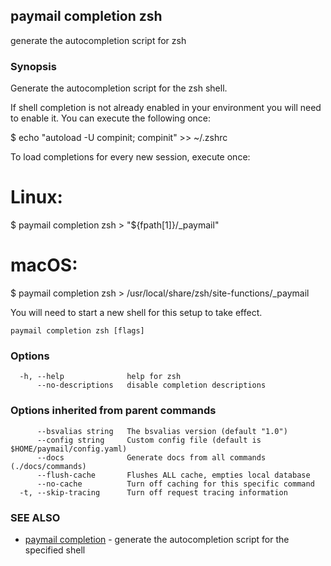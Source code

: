 ## paymail completion zsh

generate the autocompletion script for zsh

### Synopsis


Generate the autocompletion script for the zsh shell.

If shell completion is not already enabled in your environment you will need
to enable it.  You can execute the following once:

$ echo "autoload -U compinit; compinit" >> ~/.zshrc

To load completions for every new session, execute once:
# Linux:
$ paymail completion zsh > "${fpath[1]}/_paymail"
# macOS:
$ paymail completion zsh > /usr/local/share/zsh/site-functions/_paymail

You will need to start a new shell for this setup to take effect.


```
paymail completion zsh [flags]
```

### Options

```
  -h, --help              help for zsh
      --no-descriptions   disable completion descriptions
```

### Options inherited from parent commands

```
      --bsvalias string   The bsvalias version (default "1.0")
      --config string     Custom config file (default is $HOME/paymail/config.yaml)
      --docs              Generate docs from all commands (./docs/commands)
      --flush-cache       Flushes ALL cache, empties local database
      --no-cache          Turn off caching for this specific command
  -t, --skip-tracing      Turn off request tracing information
```

### SEE ALSO

* [paymail completion](paymail_completion.md)	 - generate the autocompletion script for the specified shell

